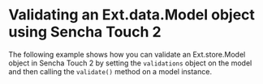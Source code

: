 # Validating an Ext.data.Model object using Sencha Touch 2 #

The following example shows how you can validate an Ext.store.Model object in Sencha Touch 2 by setting the `validations` object on the model and then calling the `validate()` method on a model instance.

